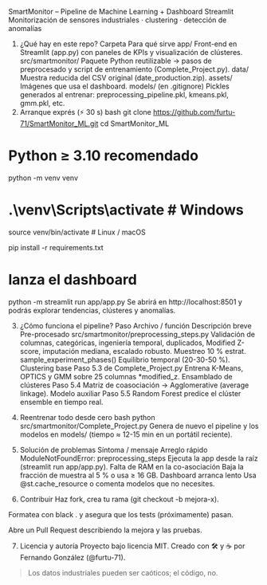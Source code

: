 SmartMonitor – Pipeline de Machine Learning + Dashboard Streamlit
Monitorización de sensores industriales · clustering · detección de anomalías


1. ¿Qué hay en este repo?
Carpeta	Para qué sirve
app/	Front-end en Streamlit (app.py) con paneles de KPIs y visualización de clústeres.
src/smartmonitor/	Paquete Python reutilizable → pasos de preprocesado y script de entrenamiento (Complete_Project.py).
data/	Muestra reducida del CSV original (date_production.zip).
assets/	Imágenes que usa el dashboard.
models/	(en .gitignore) Pickles generados al entrenar: preprocessing_pipeline.pkl, kmeans.pkl, gmm.pkl, etc.
2. Arranque exprés (⚡ 30 s)
bash
git clone https://github.com/furtu-71/SmartMonitor_ML.git
cd SmartMonitor_ML

# Python ≥ 3.10 recomendado
python -m venv venv
# .\venv\Scripts\activate        # Windows
source venv/bin/activate         # Linux / macOS

pip install -r requirements.txt

# lanza el dashboard
python -m streamlit run app/app.py
Se abrirá en http://localhost:8501 y podrás explorar tendencias, clústeres y anomalías.

3. ¿Cómo funciona el pipeline?
Paso	Archivo / función	Descripción breve
Pre-procesado	src/smartmonitor/preprocessing_steps.py	Validación de columnas, categóricas, ingeniería temporal, duplicados, Modified Z-score, imputación mediana, escalado robusto.
Muestreo 10 % estrat.	sample_experiment_phases()	Equilibrio temporal (20-30-50 %).
Clustering base	Paso 5.3 de Complete_Project.py	Entrena K-Means, OPTICS y GMM sobre 25 columnas *modified_z.
Ensamblado de clústeres	Paso 5.4	Matriz de coasociación → Agglomerative (average linkage).
Modelo auxiliar	Paso 5.5	Random Forest predice el clúster ensemble en tiempo real.
4. Reentrenar todo desde cero
bash
python src/smartmonitor/Complete_Project.py
Genera de nuevo el pipeline y los modelos en models/ (tiempo ≈ 12-15 min en un portátil reciente).

5. Solución de problemas
Síntoma / mensaje	Arreglo rápido
ModuleNotFoundError: preprocessing_steps	Ejecuta la app desde la raíz (streamlit run app/app.py).
Falta de RAM en la co-asociación	Baja la fracción de muestra al 5 % o usa ≥ 16 GB.
Dashboard arranca lento	Usa @st.cache_resource o comenta modelos que no necesites.
6. Contribuir
Haz fork, crea tu rama (git checkout -b mejora-x).

Formatea con black . y asegura que los tests (próximamente) pasan.

Abre un Pull Request describiendo la mejora y las pruebas.

7. Licencia y autoría
Proyecto bajo licencia MIT. Creado con 🛠️ y ☕ por Fernando González (@furtu-71).

> Los datos industriales pueden ser caóticos; el código, no.